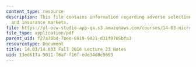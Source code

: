 ```yaml
---
content_type: resource
description: This file contains information regarding adverse selection, risk aversion,
  and insurance markets.
file: https://ol-ocw-studio-app-qa.s3.amazonaws.com/courses/14-03-microeconomic-theory-and-public-policy-fall-2016/13ed617a5011f6a7f16fede34d8e5693_MIT14_03F16_lec23.pdf
file_type: application/pdf
parent_uid: f27a70b4-7bee-6919-9421-d31f0705bfa3
resourcetype: Document
title: 14.03/14.003 Fall 2016 Lecture 23 Notes
uid: 13ed617a-5011-f6a7-f16f-ede34d8e5693
---
```

